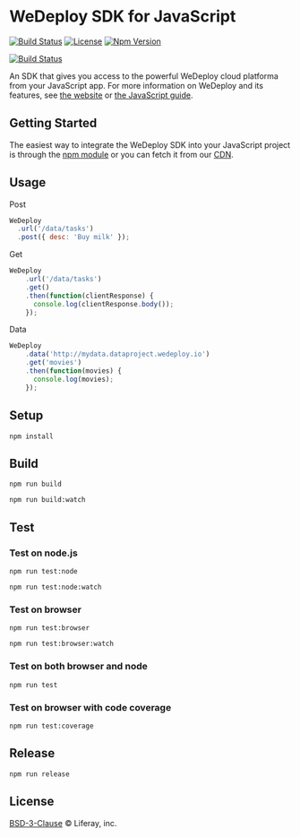 # WeDeploy SDK for JavaScript
[![Build Status][build-status-svg]][build-status-link]
[![License][license-svg]][license-link]
[![Npm Version][npm-svg]][npm-link]

[![Build Status](https://saucelabs.com/browser-matrix/ivansantos.svg)](https://saucelabs.com/beta/builds/8a24c731fc704e2c835033bcbc2faa2e)

An SDK that gives you access to the powerful WeDeploy cloud platforma from your JavaScript app. For more information on WeDeploy and its features, see [the website](https://wedeploy.com) or [the JavaScript guide](https://wedeploy.com/docs).

## Getting Started

The easiest way to integrate the WeDeploy SDK into your JavaScript project is through the [npm module](https://npmjs.org/wedeploy) or you can fetch it from our [CDN](http://cdn.wedeploy.com/api/latest/wedeploy.js).

## Usage

Post

```javascript
WeDeploy
  .url('/data/tasks')
  .post({ desc: 'Buy milk' });
```

Get

```javascript
WeDeploy
	.url('/data/tasks')
	.get()
	.then(function(clientResponse) {
	  console.log(clientResponse.body());
	});
```

Data

```javascript
WeDeploy
	.data('http://mydata.dataproject.wedeploy.io')
	.get('movies')
	.then(function(movies) {
	  console.log(movies);
	});
```

## Setup

```
npm install
```

## Build

```
npm run build
```

```
npm run build:watch
```

## Test

### Test on node.js

```
npm run test:node
```

```
npm run test:node:watch
```

### Test on browser

```
npm run test:browser
```

```
npm run test:browser:watch
```

### Test on both browser and node

```
npm run test
```

### Test on browser with code coverage

```
npm run test:coverage
```

## Release

```
npm run release
```

## License

[BSD-3-Clause] © Liferay, inc.


[build-status-svg]: https://travis-ci.com/wedeploy/api-js.svg?token=a51FNuiJPYZtHhup9q1V&branch=master
[build-status-link]: https://travis-ci.com/wedeploy/api-js

[license-svg]: https://img.shields.io/badge/license-BSD-lightgrey.svg
[license-link]: https://github.com/wedeploy/api-js/blob/master/LICENSE.md

[npm-svg]: https://img.shields.io/npm/v/wedeploy.svg
[npm-link]: https://npmjs.org/wedeploy

[bsd-3-clause]: https://spdx.org/licenses/BSD-3-Clause.html
